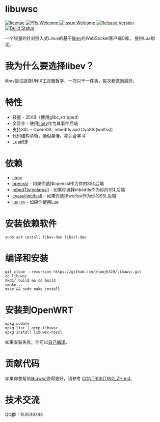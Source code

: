 # libuwsc

[1]: https://img.shields.io/badge/license-MIT-brightgreen.svg?style=plastic
[2]: /LICENSE
[3]: https://img.shields.io/badge/PRs-welcome-brightgreen.svg?style=plastic
[4]: https://github.com/zhaojh329/libuwsc/pulls
[5]: https://img.shields.io/badge/Issues-welcome-brightgreen.svg?style=plastic
[6]: https://github.com/zhaojh329/libuwsc/issues/new
[7]: https://img.shields.io/badge/release-3.3.4-blue.svg?style=plastic
[8]: https://github.com/zhaojh329/libuwsc/releases
[9]: https://travis-ci.org/zhaojh329/libuwsc.svg?branch=master
[10]: https://travis-ci.org/zhaojh329/libuwsc

[![license][1]][2]
[![PRs Welcome][3]][4]
[![Issue Welcome][5]][6]
[![Release Version][7]][8]
[![Build Status][9]][10]

[libev]: http://software.schmorp.de/pkg/libev.html
[openssl]: https://github.com/openssl/openssl
[mbedtls(polarssl)]: https://github.com/ARMmbed/mbedtls
[cyaSSl(Wolfssl)]: https://github.com/wolfSSL/wolfssl
[lua-ev]: https://github.com/brimworks/lua-ev

一个轻量的针对嵌入式Linux的基于[libev]的WebSocket客户端C库。
提供Lua绑定。


# 我为什么要选择libev？
libev尝试追随UNIX工具箱哲学，一次只干一件事，每次都做到最好。

# 特性
* 轻量 - 35KB（使用glibc,stripped）
* 全异步 - 使用[libev]作为其事件后端
* 支持SSL - OpenSSL, mbedtls and CyaSSl(wolfssl)
* 代码结构清晰，通俗易懂，亦适合学习
* Lua绑定

# 依赖
* [libev]
* [openssl] - 如果你选择openssl作为你的SSL后端
* [mbedTls(polarssl)] - 如果你选择mbedtls作为你的SSL后端
* [cyassl(wolfssl)] - 如果你选择wolfssl作为你的SSL后端
* [lua-ev] - 如果你使用Lua

# 安装依赖软件

    sudo apt install libev-dev libssl-dev

# 编译和安装

	git clone --recursive https://github.com/zhaojh329/libuwsc.git
	cd libuwsc
	mkdir build && cd build
	cmake ..
	make && sudo make install

# 安装到OpenWRT

    opkg update
    opkg list | grep libuwsc
    opkg install libuwsc-nossl

如果安装失败，你可以[自己编译](/BUILDOPENWRT_ZH.md)。

# 贡献代码
如果你想帮助[libuwsc](https://github.com/zhaojh329/libuwsc)变得更好，请参考
[CONTRIBUTING_ZH.md](https://github.com/zhaojh329/libuwsc/blob/master/CONTRIBUTING_ZH.md)。

# 技术交流
QQ群：153530783

